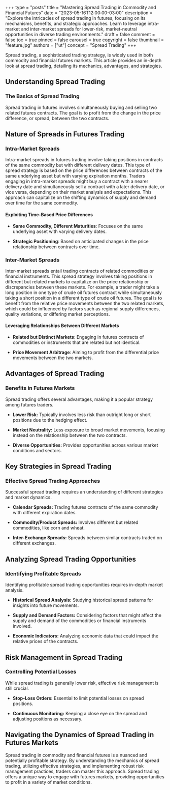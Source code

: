 +++
type = "posts"
title = "Mastering Spread Trading in Commodity and Financial Futures"
date = "2023-05-16T12:00:00-03:00"
description = "Explore the intricacies of spread trading in futures, focusing on its mechanisms, benefits, and strategic approaches. Learn to leverage intra-market and inter-market spreads for lower-risk, market-neutral opportunities in diverse trading environments." 
draft = false
comment = false
toc = true
pinned = false
carousel = true
copyright = false
thumbnail = "feature.jpg"
authors = ["ut"]
concept = "Spread Trading"
+++

Spread trading, a sophisticated trading strategy, is widely used in both
commodity and financial futures markets. This article provides an
in-depth look at spread trading, detailing its mechanics, advantages,
and strategies.

## Understanding Spread Trading

### The Basics of Spread Trading

Spread trading in futures involves simultaneously buying and selling two
related futures contracts. The goal is to profit from the change in the
price difference, or spread, between the two contracts.

## Nature of Spreads in Futures Trading

### Intra-Market Spreads

Intra-market spreads in futures trading involve taking positions in
contracts of the same commodity but with different delivery dates. This
type of spread strategy is based on the price differences between
contracts of the same underlying asset but with varying expiration
months. Traders engaging in intra-market spreads might buy a contract
with a nearer delivery date and simultaneously sell a contract with a
later delivery date, or vice versa, depending on their market analysis
and expectations. This approach can capitalize on the shifting dynamics
of supply and demand over time for the same commodity.

#### Exploiting Time-Based Price Differences

-   **Same Commodity, Different Maturities**: Focuses on the same
    underlying asset with varying delivery dates.

-   **Strategic Positioning**: Based on anticipated changes in the price
    relationship between contracts over time.

### Inter-Market Spreads

Inter-market spreads entail trading contracts of related commodities or
financial instruments. This spread strategy involves taking positions in
different but related markets to capitalize on the price relationship or
discrepancies between these markets. For example, a trader might take a
long position in one type of crude oil futures contract while
simultaneously taking a short position in a different type of crude oil
futures. The goal is to benefit from the relative price movements
between the two related markets, which could be influenced by factors
such as regional supply differences, quality variations, or differing
market perceptions.

#### Leveraging Relationships Between Different Markets

-   **Related but Distinct Markets**: Engaging in futures contracts of
    commodities or instruments that are related but not identical.

-   **Price Movement Arbitrage**: Aiming to profit from the differential
    price movements between the two markets.

## Advantages of Spread Trading

### Benefits in Futures Markets

Spread trading offers several advantages, making it a popular strategy
among futures traders.

-   **Lower Risk:** Typically involves less risk than outright long or
    short positions due to the hedging effect.

-   **Market Neutrality:** Less exposure to broad market movements,
    focusing instead on the relationship between the two contracts.

-   **Diverse Opportunities:** Provides opportunities across various
    market conditions and sectors.

## Key Strategies in Spread Trading

### Effective Spread Trading Approaches

Successful spread trading requires an understanding of different
strategies and market dynamics.

-   **Calendar Spreads:** Trading futures contracts of the same
    commodity with different expiration dates.

-   **Commodity/Product Spreads:** Involves different but related
    commodities, like corn and wheat.

-   **Inter-Exchange Spreads:** Spreads between similar contracts traded
    on different exchanges.

## Analyzing Spread Trading Opportunities

### Identifying Profitable Spreads

Identifying profitable spread trading opportunities requires in-depth
market analysis.

-   **Historical Spread Analysis:** Studying historical spread patterns
    for insights into future movements.

-   **Supply and Demand Factors:** Considering factors that might affect
    the supply and demand of the commodities or financial instruments
    involved.

-   **Economic Indicators:** Analyzing economic data that could impact
    the relative prices of the contracts.

## Risk Management in Spread Trading

### Controlling Potential Losses

While spread trading is generally lower risk, effective risk management
is still crucial.

-   **Stop-Loss Orders:** Essential to limit potential losses on spread
    positions.

-   **Continuous Monitoring:** Keeping a close eye on the spread and
    adjusting positions as necessary.

## Navigating the Dynamics of Spread Trading in Futures Markets

Spread trading in commodity and financial futures is a nuanced and
potentially profitable strategy. By understanding the mechanics of
spread trading, utilizing effective strategies, and implementing robust
risk management practices, traders can master this approach. Spread
trading offers a unique way to engage with futures markets, providing
opportunities to profit in a variety of market conditions.


